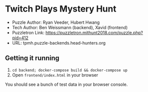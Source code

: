 # Twitch Plays Mystery Hunt

- Puzzle Author: Ryan Veeder, Hubert Hwang
- Tech Author: Ben Weissmann (backend), Xavid (frontend)
- Puzzletron Link: https://puzzletron.mithunt2018.com/puzzle.php?pid=412
- URL: tpmh.puzzle-backends.head-hunters.org

## Getting it running

1) `cd backend; docker-compose build && docker-compose up`
2) Open `frontend/index.html` in your browser

You should see a bunch of test data in your browser console.
